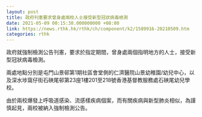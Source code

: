 ```yaml
---
layout: post
title: 政府刊憲要求曾身處兩校人士接受新型冠狀病毒檢測
date: 2021-05-09 00:15:38.000000000 +08:00
link: https://news.rthk.hk/rthk/ch/component/k2/1589916-20210509.htm
categories: rthk
---
```


政府就強制檢測公告刊憲，要求於指定期間，曾身處兩個指明地方的人士，接受新型冠狀病毒檢測。

兩處地點分別是屯門山景邨第1期社區會堂側的仁濟醫院山景幼稚園/幼兒中心，以及深水埗窩仔街石硤尾邨第23座1樓201至218號香港基督教服務處石硤尾幼兒學校。

由於兩校爆發上呼吸道感染、流感樣疾病個案，而有關疾病與新型肺炎相似，為謹慎起見，兩校被納入強制檢測公告。
